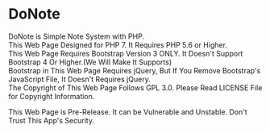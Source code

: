 # DoNote
DoNote is Simple Note System with PHP.
<br />
This Web Page Designed for PHP 7. It Requires PHP 5.6 or Higher.
<br />
This Web Page Requires Bootstrap Version 3 ONLY. It Doesn't Support Bootstrap 4 Or Higher.(We Will Make It Supports)
<br />
Bootstrap in This Web Page Requires jQuery, But If You Remove Bootstrap's JavaScript File, It Doesn't Requires jQuery.
<br />
The Copyright of This Web Page Follows GPL 3.0. Please Read LICENSE File for Copyright Information.

This Web Page is Pre-Release. It can be Vulnerable and Unstable. Don't Trust This App's Security.
